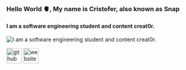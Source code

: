 ### Hello World 🫀, My name is Cristofer, also known as Snap
#### I am a software engineering student and content creat0r.
![I am a software engineering student and content creat0r.](https://i.pinimg.com/originals/69/b2/ed/69b2edb9cc3570f23aa830cfcb44c994.gif)


[<img src='https://cdn.jsdelivr.net/npm/simple-icons@3.0.1/icons/github.svg' alt='github' height='40'>](https://github.com/snaposting)  [<img src='https://cdn.jsdelivr.net/npm/simple-icons@3.0.1/icons/icloud.svg' alt='website' height='40'>](https://linktr.ee/yungsnap666)  


